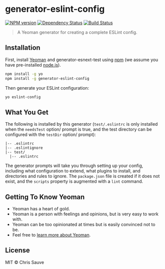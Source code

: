 # generator-eslint-config

[![NPM version][npm-image]][npm-url] [![Dependency Status][daviddm-image]][daviddm-url] [![Build Status][travis-image]][travis-url]

> A Yeoman generator for creating a complete ESLint config.

## Installation

First, install [Yeoman](http://yeoman.io) and generator-esnext-test using [npm](https://www.npmjs.com/) (we assume you have pre-installed [node.js](https://nodejs.org/)).

```bash
npm install -g yo
npm install -g generator-eslint-config
```

Then generate your ESLint configuration:

```bash
yo eslint-config
```

## What You Get

The following is installed by this generator (`test/.eslintrc` is only installed when the `needsTest` option/ prompt is true, and the test directory can be configured with the `testDir` option/ prompt):

```
|-- .eslintrc
|-- .eslintignore
|-- test/
  |-- .eslintrc
```

The generator prompts will take you through setting up your config, including what configuration to extend, what plugins to install, and directories and rules to ignore. The `package.json` file is created if it does not exist, and the `scripts` property is augmented with a `lint` command.

## Getting To Know Yeoman

 * Yeoman has a heart of gold.
 * Yeoman is a person with feelings and opinions, but is very easy to work with.
 * Yeoman can be too opinionated at times but is easily convinced not to be.
 * Feel free to [learn more about Yeoman](http://yeoman.io/).

## License

MIT © Chris Sauve

[npm-image]: https://badge.fury.io/js/generator-eslint-config.svg
[npm-url]: https://npmjs.org/package/generator-eslint-config

[daviddm-image]: https://david-dm.org/lemonmade/generator-eslint-config.svg?theme=shields.io
[daviddm-url]: https://david-dm.org/lemonmade/generator-eslint-config

[travis-image]: https://travis-ci.org/lemonmade/generator-eslint-config.svg?branch=master
[travis-url]: https://travis-ci.org/lemonmade/generator-eslint-config
